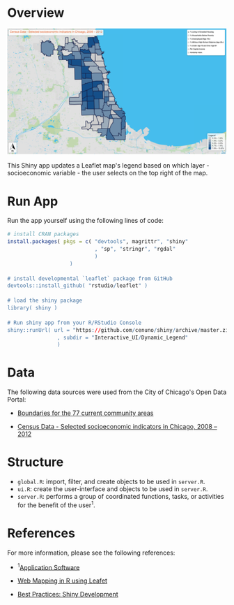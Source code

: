 # Overview

![](https://github.com/cenuno/shiny/raw/master/Images/chicago_SE_2008_2012_ss.png)

This Shiny app updates a Leaflet map's legend based on which layer - socioeconomic variable - the user selects on the top right of the map. 

# Run App

Run the app yourself using the following lines of code:

```R
# install CRAN packages
install.packages( pkgs = c( "devtools", magrittr", "shiny"
                            , "sp", "stringr", "rgdal"
                            )
                    )
                    
# install developmental `leaflet` package from GitHub
devtools::install_github( "rstudio/leaflet" )

# load the shiny package
library( shiny )

# Run shiny app from your R/RStudio Console
shiny::runUrl( url = "https://github.com/cenuno/shiny/archive/master.zip"
                , subdir = "Interactive_UI/Dynamic_Legend"
                )
```

# Data

The following data sources were used from the City of Chicago's Open Data Portal:

* [Boundaries for the 77 current community areas](https://data.cityofchicago.org/Facilities-Geographic-Boundaries/Boundaries-Community-Areas-current-/cauq-8yn6)

* [Census Data - Selected socioeconomic indicators in Chicago, 2008 – 2012](https://data.cityofchicago.org/Health-Human-Services/Census-Data-Selected-socioeconomic-indicators-in-C/kn9c-c2s2)


# Structure

* `global.R`: import, filter, and create objects to be used in `server.R`.
* `ui.R`: create the user-interface and objects to be used in `server.R`.
* `server.R`: performs a group of coordinated functions, tasks, or activities for the benefit of the user<sup>1</sup>.

# References

For more information, please see the following references:

* <sup>1</sup>[Application Software](https://en.wikipedia.org/wiki/Application_software)
* [Web Mapping in R using Leafet](https://bhaskarvk.github.io/leaflet-talk-rstudioconf-2017/RstudioConf2017.html#1)

* [Best Practices: Shiny Development](https://community.rstudio.com/t/best-practices-shiny-development/1694)

